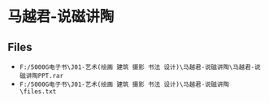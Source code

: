 # 马越君-说磁讲陶

## Files

- `F:/5000G电子书\J01-艺术(绘画 建筑 摄影 书法 设计)\马越君-说磁讲陶\马越君-说磁讲陶PPT.rar`
- `F:/5000G电子书\J01-艺术(绘画 建筑 摄影 书法 设计)\马越君-说磁讲陶\files.txt`

